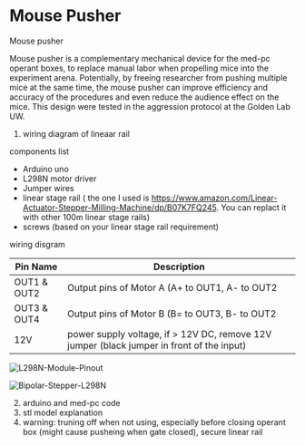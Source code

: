 # Mouse Pusher
Mouse pusher

Mouse pusher is a complementary mechanical device for the med-pc operant boxes, to replace manual labor when propelling mice into the experiment arena.  Potentially, by freeing researcher from pushing multiple mice at the same time, the mouse pusher can improve efficiency and accuracy of the procedures and even reduce the audience effect on the mice. This design were tested in the aggression protocol at the Golden Lab UW.  


1. wiring diagram of lineaar rail

components list 
- Arduino uno
- L298N motor driver
- Jumper wires
- linear stage rail ( the one I used is https://www.amazon.com/Linear-Actuator-Stepper-Milling-Machine/dp/B07K7FQ245. You can replact it with other 100m linear stage rails)
- screws (based on your linear stage rail requirement) 

wiring disgram

| Pin Name    | Description |
| ------------- | ------------- |
| OUT1 & OUT2  | Output pins of Motor A (A+ to OUT1, A- to OUT2 |
| OUT3 & OUT4  | Output pins of Motor B (B= to OUT3, B- to OUT2 |
| 12V          | power supply voltage, if > 12V DC, remove 12V jumper (black jumper in front of the input)|

![L298N-Module-Pinout](https://user-images.githubusercontent.com/50497030/128436964-1dd0a23a-eccd-4c7c-91b6-6dd6512e6472.jpg)

![Bipolar-Stepper-L298N](https://user-images.githubusercontent.com/50497030/128436555-d7a2dc30-2050-4410-845c-7aba44faf7d3.jpg)


2. arduino and med-pc code  
3. stl model explanation
4. warning: truning off when not using, especially before closing operant box (might cause pusheing when gate closed), secure linear rail 
